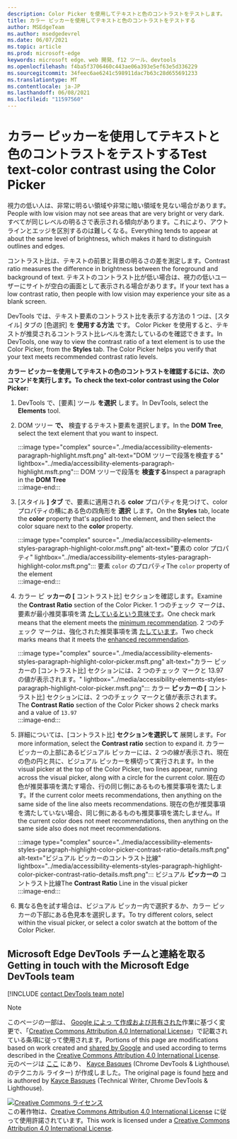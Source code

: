 ```yaml
---
description: Color Picker を使用してテキストと色のコントラストをテストします。
title: カラー ピッカーを使用してテキストと色のコントラストをテストする
author: MSEdgeTeam
ms.author: msedgedevrel
ms.date: 06/07/2021
ms.topic: article
ms.prod: microsoft-edge
keywords: microsoft edge、web 開発、f12 ツール、devtools
ms.openlocfilehash: f4ba5f3706460c443ae06a393e5ef63e5d336229
ms.sourcegitcommit: 34feec6ae6241c598911dac7b63c28d655691233
ms.translationtype: MT
ms.contentlocale: ja-JP
ms.lasthandoff: 06/08/2021
ms.locfileid: "11597560"
---
```

<!-- this article was created on 05/11/2021 by moving a section out from the "Accessibility reference" article (reference.md) -->
<!-- Copyright Kayce Basques 

   Licensed under the Apache License, Version 2.0 (the "License");
   you may not use this file except in compliance with the License.
   You may obtain a copy of the License at

       https://www.apache.org/licenses/LICENSE-2.0

   Unless required by applicable law or agreed to in writing, software
   distributed under the License is distributed on an "AS IS" BASIS,
   WITHOUT WARRANTIES OR CONDITIONS OF ANY KIND, either express or implied.
   See the License for the specific language governing permissions and
   limitations under the License.  -->  
# <a name="test-text-color-contrast-using-the-color-picker"></a><span data-ttu-id="92d8a-104">カラー ピッカーを使用してテキストと色のコントラストをテストする</span><span class="sxs-lookup"><span data-stu-id="92d8a-104">Test text-color contrast using the Color Picker</span></span>

<span data-ttu-id="92d8a-105">視力の低い人は、非常に明るい領域や非常に暗い領域を見ない場合があります。</span><span class="sxs-lookup"><span data-stu-id="92d8a-105">People with low vision may not see areas that are very bright or very dark.</span></span>  <span data-ttu-id="92d8a-106">すべてが同じレベルの明るさで表示される傾向があります。これにより、アウトラインとエッジを区別するのは難しくなる。</span><span class="sxs-lookup"><span data-stu-id="92d8a-106">Everything tends to appear at about the same level of brightness, which makes it hard to distinguish outlines and edges.</span></span>  

<span data-ttu-id="92d8a-107">コントラスト比は、テキストの前景と背景の明るさの差を測定します。</span><span class="sxs-lookup"><span data-stu-id="92d8a-107">Contrast ratio measures the difference in brightness between the foreground and background of text.</span></span>  <span data-ttu-id="92d8a-108">テキストのコントラスト比が低い場合は、視力の低いユーザーにサイトが空白の画面として表示される場合があります。</span><span class="sxs-lookup"><span data-stu-id="92d8a-108">If your text has a low contrast ratio, then people with low vision may experience your site as a blank screen.</span></span>  

<span data-ttu-id="92d8a-109">DevTools では、テキスト要素のコントラスト比を表示する方法の 1 つは、[スタイル] タブの [色選択] を **使用する方法** です。 Color Picker を使用すると、テキストが推奨されるコントラスト比レベルを満たしているのを確認できます。</span><span class="sxs-lookup"><span data-stu-id="92d8a-109">In DevTools, one way to view the contrast ratio of a text element is to use the Color Picker, from the **Styles** tab.  The Color Picker helps you verify that your text meets recommended contrast ratio levels.</span></span>

**<span data-ttu-id="92d8a-110">カラー ピッカーを使用してテキストの色のコントラストを確認するには、次のコマンドを実行します。</span><span class="sxs-lookup"><span data-stu-id="92d8a-110">To check the text-color contrast using the Color Picker:</span></span>**

1.  <span data-ttu-id="92d8a-111">DevTools で、[要素] ツール **を選択** します。</span><span class="sxs-lookup"><span data-stu-id="92d8a-111">In DevTools, select the **Elements** tool.</span></span>  
1.  <span data-ttu-id="92d8a-112">DOM ツリー **で、** 検査するテキスト要素を選択します。</span><span class="sxs-lookup"><span data-stu-id="92d8a-112">In the **DOM Tree**, select the text element that you want to inspect.</span></span>  
    
    :::image type="complex" source="../media/accessibility-elements-paragraph-highlight.msft.png" alt-text="DOM ツリーで段落を検査する" lightbox="../media/accessibility-elements-paragraph-highlight.msft.png":::
       <span data-ttu-id="92d8a-114">DOM ツリーで段落を **検査する**</span><span class="sxs-lookup"><span data-stu-id="92d8a-114">Inspect a paragraph in the **DOM Tree**</span></span>  
    :::image-end:::  
    
1.  <span data-ttu-id="92d8a-115">[スタイル **] タブ** で、要素に適用される **color** プロパティを見つけて、color プロパティの横にある色の四角形を **選択** します。</span><span class="sxs-lookup"><span data-stu-id="92d8a-115">On the **Styles** tab, locate the **color** property that's applied to the element, and then select the color square next to the **color** property.</span></span>
    
    :::image type="complex" source="../media/accessibility-elements-styles-paragraph-highlight-color.msft.png" alt-text="要素の color プロパティ" lightbox="../media/accessibility-elements-styles-paragraph-highlight-color.msft.png":::
       <span data-ttu-id="92d8a-117">要素 `color` のプロパティ</span><span class="sxs-lookup"><span data-stu-id="92d8a-117">The `color` property of the element</span></span>  
    :::image-end:::  
    
1.  <span data-ttu-id="92d8a-118">カラー ピ **ッカーの [** コントラスト比] セクションを確認します。</span><span class="sxs-lookup"><span data-stu-id="92d8a-118">Examine the **Contrast Ratio** section of the Color Picker.</span></span>  <span data-ttu-id="92d8a-119">1 つのチェック マークは、要素が最小推奨事項を満 [たしているという意味です][W3CContrastMinimum]。</span><span class="sxs-lookup"><span data-stu-id="92d8a-119">One check mark means that the element meets the [minimum recommendation][W3CContrastMinimum].</span></span>  <span data-ttu-id="92d8a-120">2 つのチェック マークは、強化された推奨事項を満 [たしています][W3CContrastEnhanced]。</span><span class="sxs-lookup"><span data-stu-id="92d8a-120">Two check marks means that it meets the [enhanced recommendation][W3CContrastEnhanced].</span></span>  
    
    :::image type="complex" source="../media/accessibility-elements-styles-paragraph-highlight-color-picker.msft.png" alt-text="カラー ピッカーの [コントラスト比] セクションには、2 つのチェック マークと 13.97 の値が表示されます。" lightbox="../media/accessibility-elements-styles-paragraph-highlight-color-picker.msft.png":::
       <span data-ttu-id="92d8a-122">カラー **ピッカーの [** コントラスト比] セクションには、2 つのチェック マークと値が表示されます。</span><span class="sxs-lookup"><span data-stu-id="92d8a-122">The **Contrast Ratio** section of the Color Picker shows 2 check marks and a value of</span></span> `13.97`  
    :::image-end:::  
    
1.  <span data-ttu-id="92d8a-123">詳細については、[コントラスト比] **セクションを選択して** 展開します。</span><span class="sxs-lookup"><span data-stu-id="92d8a-123">For more information, select the **Contrast ratio** section to expand it.</span></span>  <span data-ttu-id="92d8a-124">カラー ピッカーの上部にあるビジュアル ピッカーには、2 つの線が表示され、現在の色の円と共に、ビジュアル ピッカーを横切って実行されます。</span><span class="sxs-lookup"><span data-stu-id="92d8a-124">In the visual picker at the top of the Color Picker, two lines appear, running across the visual picker, along with a circle for the current color.</span></span>  <span data-ttu-id="92d8a-125">現在の色が推奨事項を満たす場合、行の同じ側にあるものも推奨事項を満たします。</span><span class="sxs-lookup"><span data-stu-id="92d8a-125">If the current color meets recommendations, then anything on the same side of the line also meets recommendations.</span></span>  <span data-ttu-id="92d8a-126">現在の色が推奨事項を満たしていない場合、同じ側にあるものも推奨事項を満たしません。</span><span class="sxs-lookup"><span data-stu-id="92d8a-126">If the current color does not meet recommendations, then anything on the same side also does not meet recommendations.</span></span>  

    :::image type="complex" source="../media/accessibility-elements-styles-paragraph-highlight-color-picker-contrast-ratio-details.msft.png" alt-text="ビジュアル ピッカーのコントラスト比線" lightbox="../media/accessibility-elements-styles-paragraph-highlight-color-picker-contrast-ratio-details.msft.png":::
       <span data-ttu-id="92d8a-128">ビジュアル **ピッカーの** コントラスト比線</span><span class="sxs-lookup"><span data-stu-id="92d8a-128">The **Contrast Ratio** Line in the visual picker</span></span>  
    :::image-end:::  

1. <span data-ttu-id="92d8a-129">異なる色を試す場合は、ビジュアル ピッカー内で選択するか、カラー ピッカーの下部にある色見本を選択します。</span><span class="sxs-lookup"><span data-stu-id="92d8a-129">To try different colors, select within the visual picker, or select a color swatch at the bottom of the Color Picker.</span></span>
    

## <a name="getting-in-touch-with-the-microsoft-edge-devtools-team"></a><span data-ttu-id="92d8a-130">Microsoft Edge DevTools チームと連絡を取る</span><span class="sxs-lookup"><span data-stu-id="92d8a-130">Getting in touch with the Microsoft Edge DevTools team</span></span>  

[!INCLUDE [contact DevTools team note](../includes/contact-devtools-team-note.md)]  


> [!NOTE]
> <span data-ttu-id="92d8a-131">このページの一部は、 [Google によっ て作成および共有された][GoogleSitePolicies]作業に基づく変更で、「[Creative Commons Attribution 4.0 International License][CCA4IL]」で記載されている条項に従って使用されます。</span><span class="sxs-lookup"><span data-stu-id="92d8a-131">Portions of this page are modifications based on work created and [shared by Google][GoogleSitePolicies] and used according to terms described in the [Creative Commons Attribution 4.0 International License][CCA4IL].</span></span>  
> <span data-ttu-id="92d8a-132">元のページは [ここ](https://developers.google.com/web/tools/chrome-devtools/accessibility/reference) にあり、 [Kayce Basques][KayceBasques] \(Chrome DevTools \& Lighthouse\ のテクニカル ライター) が作成しました。</span><span class="sxs-lookup"><span data-stu-id="92d8a-132">The original page is found [here](https://developers.google.com/web/tools/chrome-devtools/accessibility/reference) and is authored by [Kayce Basques][KayceBasques] \(Technical Writer, Chrome DevTools \& Lighthouse\).</span></span>  

[![Creative Commons ライセンス][CCby4Image]][CCA4IL]  
<span data-ttu-id="92d8a-134">この著作物は、[Creative Commons Attribution 4.0 International License][CCA4IL] に従って使用許諾されています。</span><span class="sxs-lookup"><span data-stu-id="92d8a-134">This work is licensed under a [Creative Commons Attribution 4.0 International License][CCA4IL].</span></span>  


<!-- links -->  
[W3CContrastEnhanced]: https://www.w3.org/WAI/WCAG21/quickref/#contrast-enhanced "コントラスト (拡張) レベル AAA |W3C"  
[W3CContrastMinimum]: https://www.w3.org/WAI/WCAG21/quickref/#contrast-minimum "コントラスト (最小) レベル AA |W3C"  
[CCA4IL]: https://creativecommons.org/licenses/by/4.0  
[CCby4Image]: https://i.creativecommons.org/l/by/4.0/88x31.png  
[GoogleSitePolicies]: https://developers.google.com/terms/site-policies  
[KayceBasques]: https://developers.google.com/web/resources/contributors/kaycebasques  
